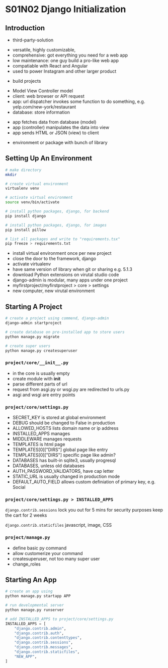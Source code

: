 # S01N02 Django Initialization

## Introduction

- third-party-solution

* versatile, highly customizable, 
* comprehensive: got everything you need for a web app
* low maintenance: one guy build a pro-like web app
* compatiable with React and Angular
* used to power Instagram and other larger product

- build projects

* Model View Controller model
* client: web browser or API request
* app: url dispatcher invokes some function to do something, e.g. yelp.com/new-york/restaurant
* database: store information

- app fetches data from database (model)
- app (controller) manipulates the data into view
- app sends HTML or JSON (view) to client

* environment or package with bunch of library

## Setting Up An Environment

```bash
# make directory
mkdir

# create virtual environment
virtualenv venv

# activate virtual environment
source venv/bin/activate

# install python packages, django, for backend
pip install django

# install python packages, django, for images
pip install pillow

# list all packages and write to "requirements.tsx"
pip freeze > requirements.txt
```

- install virtual environment once per new project
- close the door to the framework, django
- activate virtualenv
- have same version of library when git or sharing e.g. 5.1.3
- download Python extensions on virutal studio code
- django-admin is modular, many apps under one project
- myfirstproject/myfirstproject > core > settings
- new computer, new virutal environment

## Starting A Project

```bash
# create a project using commend, django-admin
django-admin startproject

# create database on pre-installed app to store users
python manage.py migrate

# create super users
python manage.py createsuperuser
```

### `project/core/__init__.py` 

- in the core is usually empty
- create module with __init__
- parse different parts of url 
- request from asgi.py or wsgi.py are redirected to urls.py
- asgi and wsgi are entry points

### `project/core/settings.py`

- SECRET_KEY is stored at global environment
- DEBUG should be changed to False in production
- ALLOWED_HOSTS lists domain name or ip address
- INSTALLED_APPS manages 
- MIDDLEWARE manages requests
- TEMPLATES is html page
- TEMPLATES[0]["DIRS"] global page like entry
- TEMPLATES[0]["DIRS"] specific page like admin?
- DATABASES has built-in sqlite3, usually progresql
- DATABASES, unless old databases
- AUTH_PASSWORD_VALIDATORS, have cap letter
- STATIC_URL is usually changed in production mode
- DEFAULT_AUTO_FIELD allows custom definiation of primary key, e.g. Social 

### `project/core/settings.py > INSTALLED_APPS`

`django.contrib.sessions`
lock you out for 5 mins for security purposes
keep the cart for 2 weeks

`django.contrib.staticfiles`
javascript, image, CSS

### `project/manage.py`

* define basic py command
* allow customerize your command
* createsuperuser, not too many super user
* change_roles

## Starting An App

```bash
# create an app using 
python manage.py startapp APP

# run developmental server
python manage.py runserver
```

```py
# add INSTALLED_APPS to project/core/settings.py
INSTALLED_APPS = [
    "django.contrib.admin",
    "django.contrib.auth",
    "django.contrib.contenttypes",
    "django.contrib.sessions",
    "django.contrib.messages",
    "django.contrib.staticfiles",
    "NEW_APP",
]
```
